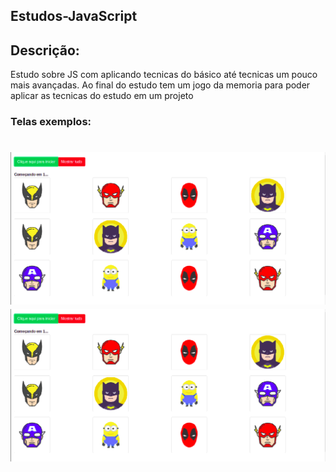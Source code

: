 ## Estudos-JavaScript

## Descrição:
<p>Estudo sobre JS com aplicando tecnicas do básico até tecnicas um pouco mais avançadas. Ao final do estudo tem um jogo da memoria para poder
aplicar as tecnicas do estudo em um projeto
</p>

### Telas exemplos:

<h1>
  <img src="./img/tela00.png">
  <img src="./img/tela00.png">
</h1>
